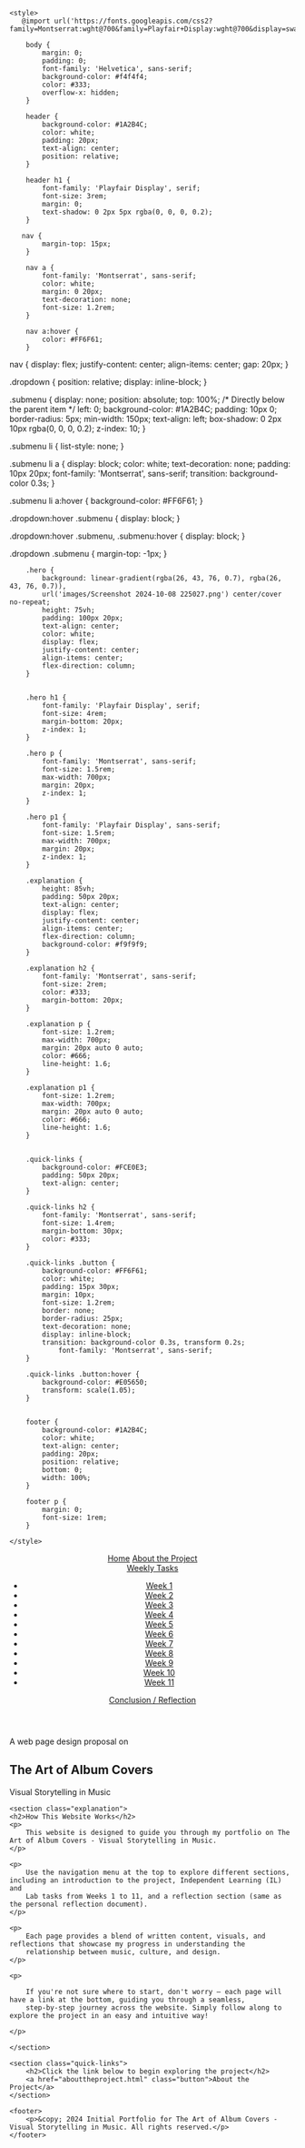 <!DOCTYPE html>
<html lang="en">
<head>
    <meta charset="UTF-8">
    <meta name="viewport" content="width=device-width, initial-scale=1.0">
    <title>Portfolio for Visual Storytelling in Album Covers</title>
    <script type="text/javascript" src="https://www.x3dom.org/download/x3dom.js"></script>
    <link rel="stylesheet" type="text/css" href="https://www.x3dom.org/download/x3dom.css">
</head>
 
    <style>
       @import url('https://fonts.googleapis.com/css2?family=Montserrat:wght@700&family=Playfair+Display:wght@700&display=swap');
	   
        body {
            margin: 0;
            padding: 0;
            font-family: 'Helvetica', sans-serif;
            background-color: #f4f4f4;
            color: #333;
			overflow-x: hidden;
        }
        
		header {
            background-color: #1A2B4C;
            color: white;
            padding: 20px;
            text-align: center;
            position: relative;
        }

        header h1 {
            font-family: 'Playfair Display', serif;
            font-size: 3rem;
            margin: 0;
            text-shadow: 0 2px 5px rgba(0, 0, 0, 0.2);
        }

       nav {
            margin-top: 15px;
        }

        nav a {
            font-family: 'Montserrat', sans-serif;
            color: white;
            margin: 0 20px;
            text-decoration: none;
            font-size: 1.2rem;
        }

        nav a:hover {
            color: #FF6F61;
        }
		

nav {
    display: flex;
    justify-content: center;
    align-items: center;
    gap: 20px;
}

.dropdown {
    position: relative;
    display: inline-block;
}

.submenu {
    display: none;
    position: absolute;
    top: 100%; /* Directly below the parent item */
    left: 0;
    background-color: #1A2B4C;
    padding: 10px 0;
    border-radius: 5px;
    min-width: 150px;
    text-align: left;
    box-shadow: 0 2px 10px rgba(0, 0, 0, 0.2);
    z-index: 10;
}

.submenu li {
    list-style: none;
}

.submenu li a {
    display: block;
    color: white;
    text-decoration: none;
    padding: 10px 20px;
    font-family: 'Montserrat', sans-serif;
    transition: background-color 0.3s;
}

.submenu li a:hover {
    background-color: #FF6F61;
}

.dropdown:hover .submenu {
    display: block;
}

.dropdown:hover .submenu,
.submenu:hover {
    display: block;
}

.dropdown .submenu {
    margin-top: -1px;
}

        .hero {
            background: linear-gradient(rgba(26, 43, 76, 0.7), rgba(26, 43, 76, 0.7)), 
            url('images/Screenshot 2024-10-08 225027.png') center/cover no-repeat;
            height: 75vh;
            padding: 100px 20px;
            text-align: center;
            color: white;
            display: flex;
            justify-content: center;
            align-items: center;
            flex-direction: column;
        }


        .hero h1 {
            font-family: 'Playfair Display', serif;
            font-size: 4rem; 
            margin-bottom: 20px;
			z-index: 1;
        }

        .hero p {
            font-family: 'Montserrat', sans-serif;
            font-size: 1.5rem;
            max-width: 700px;
            margin: 20px;
			z-index: 1;
        }
		
		.hero p1 {
            font-family: 'Playfair Display', sans-serif;
            font-size: 1.5rem;
            max-width: 700px;
            margin: 20px;
			z-index: 1;
        }

        .explanation {
			height: 85vh;
            padding: 50px 20px;
            text-align: center;
			display: flex;
            justify-content: center;
            align-items: center;
            flex-direction: column;
            background-color: #f9f9f9;
        }

        .explanation h2 {
            font-family: 'Montserrat', sans-serif;
            font-size: 2rem;
            color: #333;
            margin-bottom: 20px;
        }

        .explanation p {
            font-size: 1.2rem;
            max-width: 700px;
            margin: 20px auto 0 auto; 
            color: #666;
            line-height: 1.6;
        }
		
		.explanation p1 {
            font-size: 1.2rem;
            max-width: 700px;
            margin: 20px auto 0 auto; 
            color: #666;
            line-height: 1.6;
        }


        .quick-links {
            background-color: #FCE0E3;
            padding: 50px 20px;
            text-align: center;
        }

        .quick-links h2 {
            font-family: 'Montserrat', sans-serif;
            font-size: 1.4rem;
            margin-bottom: 30px;
            color: #333;
        }

        .quick-links .button {
            background-color: #FF6F61;
            color: white;
            padding: 15px 30px;
            margin: 10px;
            font-size: 1.2rem;
            border: none;
            border-radius: 25px;
            text-decoration: none;
            display: inline-block;
            transition: background-color 0.3s, transform 0.2s;
			    font-family: 'Montserrat', sans-serif;
        }

        .quick-links .button:hover {
            background-color: #E05650;
            transform: scale(1.05);
        }


        footer {
            background-color: #1A2B4C;
            color: white;
            text-align: center;
            padding: 20px;
            position: relative;
            bottom: 0;
            width: 100%;
        }

        footer p {
            margin: 0;
            font-size: 1rem;
        }

    </style>
</head>
<body>

<!-- Header Section -->
    
<header>
    <nav>
        <a href="index.html">Home</a>
        <a href="abouttheproject.html">About the Project</a>
        <div class="dropdown">
            <a href="#" class="parent">Weekly Tasks</a>
            <ul class="submenu">
                <li><a href="week1.html">Week 1</a></li>
                <li><a href="week2.html">Week 2</a></li>
                <li><a href="week3.html">Week 3</a></li>
                <li><a href="week4.html">Week 4</a></li>
				  <li><a href="week5.html">Week 5</a></li>
				    <li><a href="week6.html">Week 6</a></li>
					  <li><a href="week7.html">Week 7</a></li>
					    <li><a href="week8.html">Week 8</a></li>
						  <li><a href="week9.html">Week 9</a></li>
						    <li><a href="week10.html">Week 10</a></li>
							  <li><a href="week11.html">Week 11</a></li>
            </ul>
        </div>
        <a href="reflection.html">Conclusion / Reflection</a>
    </nav>
</header>

<!-- Hero Section -->
   
   <section class="hero">
    <p>A web page design proposal on</p>
    <h1>The Art of Album Covers</h1>
    <p1>
       Visual Storytelling in Music
    </p1>
	</section>

<!-- Explanation Section -->

    <section class="explanation">
    <h2>How This Website Works</h2>
    <p>
        This website is designed to guide you through my portfolio on The Art of Album Covers - Visual Storytelling in Music. 
    </p>
	
	<p>
        Use the navigation menu at the top to explore different sections, including an introduction to the project, Independent Learning (IL) and 
		Lab tasks from Weeks 1 to 11, and a reflection section (same as the personal reflection document).
    </p>
	
	<p> 
		Each page provides a blend of written content, visuals, and reflections that showcase my progress in understanding the 
		relationship between music, culture, and design.
	</p>

	<p>
		
		If you're not sure where to start, don't worry — each page will have a link at the bottom, guiding you through a seamless, 
		step-by-step journey across the website. Simply follow along to explore the project in an easy and intuitive way!
		
	</p> 
	
    </section>

<!-- Quick Links to Weekly Analysis -->
	
    <section class="quick-links">
        <h2>Click the link below to begin exploring the project</h2>
        <a href="abouttheproject.html" class="button">About the Project</a>
    </section>

<!-- Footer Section -->

    <footer>
        <p>&copy; 2024 Initial Portfolio for The Art of Album Covers - Visual Storytelling in Music. All rights reserved.</p>
    </footer>

</body>
</html>
